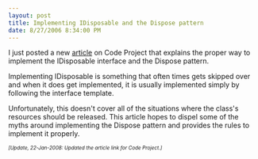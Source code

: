 ```yaml
---
layout: post
title: Implementing IDisposable and the Dispose pattern
date: 8/27/2006 8:34:00 PM
---
```


I just posted a new [article](http://www.codeproject.com/KB/dotnet/idisposable.aspx) on Code Project that explains the proper way to implement the IDisposable interface and the Dispose pattern.

Implementing IDisposable is something that often times gets skipped over and when it does get implemented, it is usually implemented simply by following the interface template.

Unfortunately, this doesn't cover all of the situations where the class's resources should be released. This article hopes to dispel some of the myths around implementing the Dispose pattern and provides the rules to implement it properly.

*<font size="1">[Update, 22-Jan-2008: Updated the article link for Code Project.]</font>*
